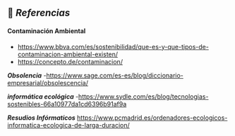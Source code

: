## 📖 _**Referencias**_

#### Contaminación Ambiental
- https://www.bbva.com/es/sostenibilidad/que-es-y-que-tipos-de-contaminacion-ambiental-existen/
- https://concepto.de/contaminacion/

_**Obsolencia**_
-https://www.sage.com/es-es/blog/diccionario-empresarial/obsolescencia/


_**informática ecológica**_
-https://www.sydle.com/es/blog/tecnologias-sostenibles-66a10977da1cd6396b91af9a

_**Resudios Infórmaticos**_
https://www.pcmadrid.es/ordenadores-ecologicos-informatica-ecologica-de-larga-duracion/
